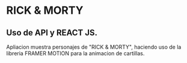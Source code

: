 # RICK & MORTY
## Uso de API y REACT JS.

Apliacion muestra personajes de "RICK & MORTY", haciendo uso de la libreria FRAMER MOTION para la animacion de cartillas.


